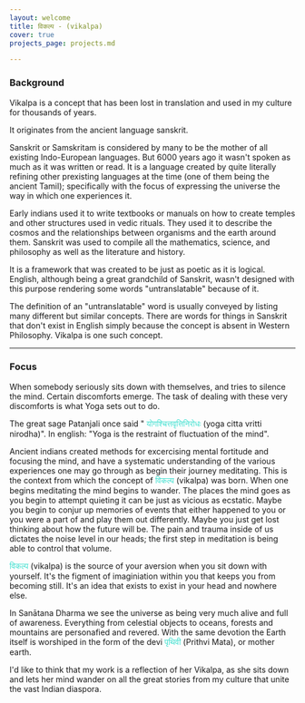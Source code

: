 ```yaml
---
layout: welcome
title: विकल्प - (vikalpa)
cover: true
projects_page: projects.md

---
```

<h3>Background</h3>
Vikalpa is a concept that has been lost in translation and used in my culture for thousands of years.

It originates from the ancient language sanskrit. 

Sanskrit or Samskritam is considered by many to be the mother of all existing Indo-European languages. But 6000 years ago it wasn't spoken as much as it was written or read. It is a language created by quite literally refining other prexisting languages at the time (one of them being the ancient Tamil); specifically with the focus of expressing the universe the way in which one experiences it.

Early indians used it to write textbooks or manuals on how to create temples and other structures used in vedic rituals. They used it to describe the cosmos and the relationships between organisms and the earth around them. Sanskrit was used to compile all the mathematics, science, and philosophy as well as the literature and history. 

It is a framework that was created to be just as poetic as it is logical. English, although being a great grandchild of Sanskrit, wasn't designed with this purpose rendering some words "untranslatable" because of it. 

The definition of an "untranslatable" word is usually conveyed by listing many different but similar concepts. There are words for things in Sanskrit that don't exist in English simply because the concept is absent in Western Philosophy. Vikalpa is one such concept. 

---------------------------------------------------------------------------------------------------

<h3>Focus</h3>

When somebody seriously sits down with themselves, and tries to silence the mind. Certain discomforts emerge. The task of dealing with these very discomforts is what Yoga sets out to do. 

The great sage Patanjali once said " <span style="color:turquoise"> योगश्चित्तवृत्तिनिरोधः </span> (yoga citta vritti nirodha)". In english: "Yoga is the restraint of fluctuation of the mind".

Ancient indians created methods for excercising mental fortitude and focusing the mind, and have a systematic understanding of the various experiences one may go through as begin their journey meditating. This is the context from which the concept of  <span style="color:turquoise"> विकल्प </span> (vikalpa) was born. 
When one begins meditating the mind begins to wander. The places the mind goes as you begin to attempt quieting it can be just as vicious as ecstatic. Maybe you begin to conjur up memories of events that either happened to you or you were a part of and play them out differently. Maybe you just get lost thinking about how the future will be. The pain and trauma inside of us dictates the noise level in our heads; the first step in meditation is being able to control that volume. 

<span style="color:turquoise"> विकल्प </span> (vikalpa) is the source of your aversion when you sit down with yourself. It's the figment of imaginiation within you that keeps you from becoming still. It's an idea that exists to exist in your head and nowhere else. 

In Sanātana Dharma we see the universe as being very much alive and full of awareness. Everything from celestial objects to oceans, forests and mountains are personafied and revered. With the same devotion the Earth itself is worshiped in the form of the devi <span style="color:turquoise">पृथिवी</span> (Prithvi Mata), or mother earth. 

I'd like to think that my work is a reflection of her Vikalpa, as she sits down and lets her mind wander on all the great stories from my culture that unite the vast Indian diaspora. 





<!--projects-->


